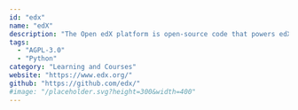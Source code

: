 ```yaml
---
id: "edx"
name: "edX"
description: "The Open edX platform is open-source code that powers edX.org."
tags:
  - "AGPL-3.0"
  - "Python"
category: "Learning and Courses"
website: "https://www.edx.org/"
github: "https://github.com/edx/"
#image: "/placeholder.svg?height=300&width=400"
---
```


